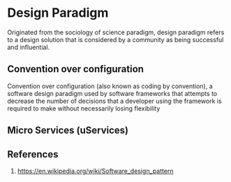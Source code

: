 # Design Paradigm

Originated from the sociology of science paradigm, design paradigm refers to a design solution that is considered by a community as being successful and influential.



## Convention over configuration

Convention over configuration (also known as coding by convention), a software design paradigm used by software frameworks that attempts to decrease the number of decisions that a developer using the framework is required to make without necessarily losing flexibility


## Micro Services (uServices)



## References

1. https://en.wikipedia.org/wiki/Software_design_pattern
